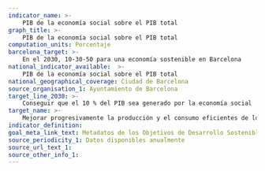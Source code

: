 ```yaml
---
indicator_name: >-
    PIB de la economía social sobre el PIB total
graph_title: >-
    PIB de la economía social sobre el PIB total
computation_units: Porcentaje
barcelona_target: >-
    En el 2030, 10-30-50 para una economía sostenible en Barcelona
national_indicator_available:  >-
    PIB de la economía social sobre el PIB total
national_geographical_coverage: Ciudad de Barcelona
source_organisation_1: Ayuntamiento de Barcelona
target_line_2030: >-
    Conseguir que el 10 % del PIB sea generado por la economía social
target_name: >-
    Mejorar progresivamente la producción y el consumo eficientes de los recursos mundiales y procurar desvincular el crecimiento económico de la degradación del medio ambiente, de conformidad con el Marco Decenal de Programas sobre Modalidades de Consumo y Producción Sostenibles, empezando por los países desarrollados
indicator_definition:
goal_meta_link_text: Metadatos de los Objetivos de Desarrollo Sostenible de las Naciones Unidas (pdf 894kB)
source_periodicity_1: Datos disponibles anualmente
source_url_text_1: 
source_other_info_1:
---
```

